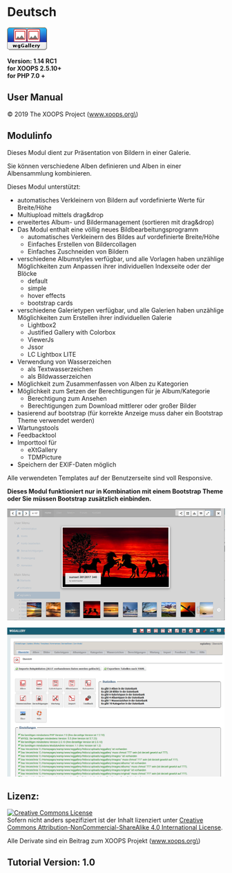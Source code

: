 # Deutsch

![](../.gitbook/assets/logomodule.png)

**Version: 1.14 RC1  
for XOOPS 2.5.10+  
for PHP 7.0 +**

## User Manual

© 2019 The XOOPS Project \(www.xoops.org\)

## Modulinfo

Dieses Modul dient zur Präsentation von Bildern in einer Galerie.

Sie können verschiedene Alben definieren und Alben in einer Albensammlung kombinieren.

Dieses Modul unterstützt:

* automatisches Verkleinern von Bildern auf vordefinierte Werte für Breite/Höhe
* Multiupload mittels drag&drop
* erweitertes Album- und Bildermanagement \(sortieren mit drag&drop\)
* Das Modul enthalt eine völlig neues Bildbearbeitungsprogramm
  * automatisches Verkleinern des Bildes auf vordefinierte Breite/Höhe
  * Einfaches Erstellen von Bildercollagen
  * Einfaches Zuschneiden von Bildern
* verschiedene Albumstyles verfügbar, und alle Vorlagen haben unzählige Möglichkeiten zum Anpassen ihrer individuellen Indexseite oder der Blöcke
  * default
  * simple
  * hover effects
  * bootstrap cards
* verschiedene Galerietypen verfügbar, und alle Galerien haben unzählige Möglichkeiten zum Erstellen ihrer individuellen Galerie
  * Lightbox2
  * Justified Gallery with Colorbox
  * ViewerJs
  * Jssor
  * LC Lightbox LITE
* Verwendung von Wasserzeichen
  * als Textwasserzeichen
  * als Bildwasserzeichen
* Möglichkeit zum Zusammenfassen von Alben zu Kategorien
* Möglichkeit zum Setzen der Berechtigungen für je Album/Kategorie
  * Berechtigung zum Ansehen
  * Berechtigungen zum Download mittlerer oder großer Bilder
* basierend auf bootstrap \(für korrekte Anzeige muss daher ein Bootstrap Theme verwendet werden\)
* Wartungstools
* Feedbacktool
* Importtool für
  * eXtGallery
  * TDMPicture
* Speichern der EXIF-Daten möglich

Alle verwendeten Templates auf der Benutzerseite sind voll Responsive.

**Dieses Modul funktioniert nur in Kombination mit einem Bootstrap Theme oder Sie müssen Bootstrap zusätzlich einbinden.**

![Beispiel einer Bildergalerie auf der Benutzerseite](../.gitbook/assets/gallery1_de.png)

![&#xDC;bersichtsseite im Adminbereich](../.gitbook/assets/dashboard1_de.png)

## Lizenz:

[![Creative Commons License](https://i.creativecommons.org/l/by-nc-sa/4.0/88x31_de.png)](http://creativecommons.org/licenses/by-nc-sa/4.0/)  
Sofern nicht anders spezifiziert ist der Inhalt lizenziert unter [Creative Commons Attribution-NonCommercial-ShareAlike 4.0 International License](http://creativecommons.org/licenses/by-nc-sa/4.0/).

Alle Derivate sind ein Beitrag zum XOOPS Projekt \(www.xoops.org\)

## Tutorial Version: 1.0

